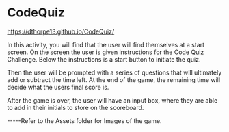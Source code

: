 # CodeQuiz

https://dthorpe13.github.io/CodeQuiz/

In this activity, you will find that the user will find themselves at a start screen. On the screen the user is given instructions for the Code Quiz Challenge. Below the instructions is a start button to initiate the quiz.


Then the user will be prompted with a series of questions that will ultimately add or subtract the time left. At the end of the game, the remaining time will decide what the users final score is.

After the game is over, the user will have an input box, where they are able to add in their initials to store on the scoreboard.

-----Refer to the Assets folder for Images of the game.

